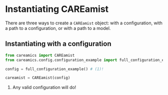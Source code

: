 # Instantiating CAREamist

There are three ways to create a `CAREamist` object: with a configuration, with a path
to a configuration, or with a path to a model.


## Instantiating with a configuration


```python title="Instantiating CAREamist with a configuration"
from careamics import CAREamist
from careamics.config.configuration_example import full_configuration_example

config = full_configuration_example() # (1)!

careamist = CAREamist(config)
```

1. Any valid configuration will do!


